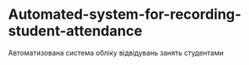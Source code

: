 # Automated-system-for-recording-student-attendance
Автоматизована система обліку відвідувань занять студентами
